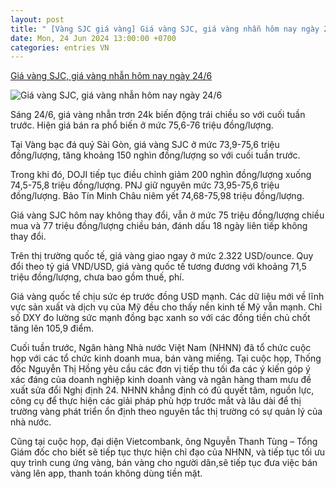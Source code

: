 ```yaml
---
layout: post
title: " [Vàng SJC giá vàng] Giá vàng SJC, giá vàng nhẫn hôm nay ngày 24/6"
date: Mon, 24 Jun 2024 13:00:00 +0700
categories: entries VN
---
```

[Giá vàng SJC, giá vàng nhẫn hôm nay ngày 24/6](https://cafef.vn/gia-vang-sjc-gia-vang-nhan-tron-hom-nay-ngay-24-6-188240624090739699.chn)

![Giá vàng SJC, giá vàng nhẫn hôm nay ngày 24/6](https://cafefcdn.com/zoom/600_315/203337114487263232/2024/6/24/2222222222-7295-1710295887678509641355-1718849984452613926501-0-0-497-796-crop-17188499923621530249536-1719194812502892268220-0-0-437-700-crop-17191948185342016056041.jpg)

Sáng 24/6, giá vàng nhẫn trơn 24k biến động trái chiều so với cuối tuần trước. Hiện giá bán ra phổ biến ở mức 75,6-76 triệu đồng/lượng.

Tại Vàng bạc đá quý Sài Gòn, giá vàng SJC ở mức 73,9-75,6 triệu đồng/lượng, tăng khoảng 150 nghìn đồng/lượng so với cuối tuần trước.



Trong khi đó, DOJI tiếp tục điều chỉnh giảm 200 nghìn đồng/lượng xuống 74,5-75,8 triệu đồng/lượng. PNJ giữ nguyên mức 73,95-75,6 triệu đồng/lượng. Bảo Tín Minh Châu niêm yết 74,68-75,98 triệu đồng/lượng.

Giá vàng SJC hôm nay không thay đổi, vẫn ở mức 75 triệu đồng/lượng chiều mua và 77 triệu đồng/lượng chiều bán, đánh dấu 18 ngày liên tiếp không thay đổi.

Trên thị trường quốc tế, giá vàng giao ngay ở mức 2.322 USD/ounce. Quy đổi theo tỷ giá VND/USD, giá vàng quốc tế tương đương với khoảng 71,5 triệu đồng/lượng, chưa bao gồm thuế, phí.

Giá vàng quốc tế chịu sức ép trước đồng USD mạnh. Các dữ liệu mới về lĩnh vực sản xuất và dịch vụ của Mỹ đều cho thấy nền kinh tế Mỹ vẫn mạnh. Chỉ số DXY đo lường sức mạnh đồng bạc xanh so với các đồng tiền chủ chốt tăng lên 105,9 điểm.

Cuối tuần trước, Ngân hàng Nhà nước Việt Nam (NHNN) đã tổ chức cuộc họp với các tổ chức kinh doanh mua, bán vàng miếng. Tại cuộc họp, Thống đốc Nguyễn Thị Hồng yêu cầu các đơn vị tiếp thu tối đa các ý kiến góp ý xác đáng của doanh nghiệp kinh doanh vàng và ngân hàng tham mưu đề xuất sửa đổi Nghị định 24. NHNN khẳng định có đủ quyết tâm, nguồn lực, công cụ để thực hiện các giải pháp phù hợp trước mắt và lâu dài để thị trường vàng phát triển ổn định theo nguyên tắc thị trường có sự quản lý của nhà nước.

Cũng tại cuộc họp, đại diện Vietcombank, ông Nguyễn Thanh Tùng – Tổng Giám đốc cho biết sẽ tiếp tục thực hiện chỉ đạo của NHNN, và tiếp tục tối ưu quy trình cung ứng vàng, bán vàng cho người dân,sẽ tiếp tục đưa việc bán vàng lên app, thanh toán không dùng tiền mặt.

